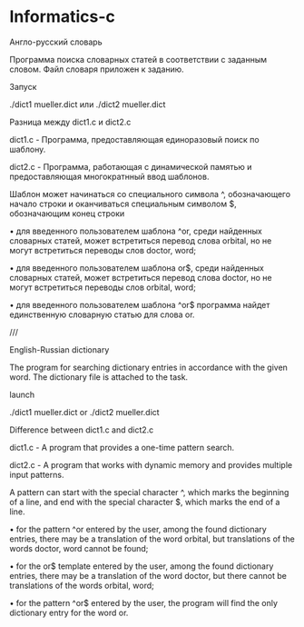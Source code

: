 # Informatics-c

Англо-русский словарь

Программа поиска словарных статей в соответствии с заданным словом. Файл словаря приложен к заданию.

Запуск

./dict1 mueller.dict или ./dict2 mueller.dict 

Разница между dict1.c и dict2.c

dict1.c - Программа, предоставляющая единоразовый поиск по шаблону.

dict2.c - Программа, работающая с динамической памятью и предоставляющая многократнный ввод шаблонов.

Шаблон может начинаться со специального символа ^, обозначающего начало строки и оканчиваться специальным символом $, обозначающим конец строки

•  для введенного пользователем шаблона ^or, среди найденных словарных статей, может встретиться перевод слова orbital, но не могут встретиться переводы слов doctor, word;

•  для введенного пользователем шаблона or$, среди найденных словарных статей, может встретиться перевод слова doctor, но не могут встретиться переводы слов orbital, word;

•  для введенного пользователем шаблона ^or$ программа найдет единственную словарную статью для слова or.

///

English-Russian dictionary

The program for searching dictionary entries in accordance with the given word. The dictionary file is attached to the task.

launch

./dict1 mueller.dict or ./dict2 mueller.dict

Difference between dict1.c and dict2.c

dict1.c - A program that provides a one-time pattern search.

dict2.c - A program that works with dynamic memory and provides multiple input patterns.

A pattern can start with the special character ^, which marks the beginning of a line, and end with the special character $, which marks the end of a line.

• for the pattern ^or entered by the user, among the found dictionary entries, there may be a translation of the word orbital, but translations of the words doctor, word cannot be found;

• for the or$ template entered by the user, among the found dictionary entries, there may be a translation of the word doctor, but there cannot be translations of the words orbital, word;

• for the pattern ^or$ entered by the user, the program will find the only dictionary entry for the word or.
